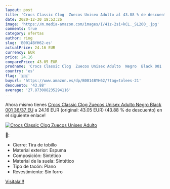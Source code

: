 ```yaml
---
layout: post
title: 'Crocs Classic Clog  Zuecos Unisex Adulto al 43.88 % de descuento'
date: 2020-12-30 18:53:26
image: 'https://m.media-amazon.com/images/I/41z-2si+kCL._SL200_.jpg'
comments: true
category: ofertas
author: ring
slug: 'B0014BYH62-es'
actualPrice: 24.16 EUR
currency: EUR
price: 24.16
comparePrice: 43.05 EUR
prodname: 'Crocs Classic Clog  Zuecos Unisex Adulto  Negro  Black 001   36/37 EU'
country: 'es'
flag: '🇪🇸'
buyurl: 'https://www.amazon.es/dp/B0014BYH62/?tag=tolees-21'
descuento: '43.88'
average: '27.873088235294116'
---
```


Ahora mismo tienes [Crocs Classic Clog  Zuecos Unisex Adulto  Negro  Black 001   36/37 EU](https://www.amazon.es/dp/B0014BYH62/?tag=tolees-21) a 24.16 EUR (original: 43.05 EUR) (43.88 %  de descuento) en el siguiente enlace!

[![Crocs Classic Clog  Zuecos Unisex Adulto](https://m.media-amazon.com/images/I/41z-2si+kCL._SL200_.jpg)](https://www.amazon.es/dp/B0014BYH62/?tag=tolees-21)

🔎:

- Cierre: Tira de tobillo
- Material exterior: Espuma
- Composición: Sintético
- Material de la suela: Sintético
- Tipo de tacón: Plano
- Revestimiento: Sin forro

[Visítala!!!](https://www.amazon.es/dp/B0014BYH62/?tag=tolees-21)
